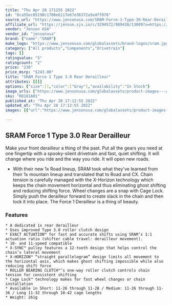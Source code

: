 ```yaml
---
title: "Thu Apr 28 171255 2022"
id: "0ca55ec85198c1708e6117e67e36372a5e4ff076"
source_url: "https://www.jensonusa.com/SRAM-Force-1-Type-30-Rear-Derailleur"
affiliate_url: "https://jenson.sjv.io/c/3294572/989438/13009?u=https://www.jensonusa.com/SRAM-Force-1-Type-30-Rear-Derailleur"
vendor: "Jenson USA"
vendor_id: "jensonusa"
brand: {"name":"SRAM"}
make_logo: "https://www.jensonusa.com/globalassets/brand-logos/sram.jpg"
category: ["All products","Components","Drivetrain"]
tags: []
ratingvalue: "5"
ratingcount: "2"
price: "230"
price_msrp: "$243.00"
title: "SRAM Force 1 Type 3.0 Rear Derailleur"
attributes: [[]]
options: {"size":[],"color":["Gray"],"availability":"In Stock"}
image_urls: ["https://www.jensonusa.com/globalassets/product-images---all-assets/sram/rd181a01-gray.jpg"]
sku: "RD181A01"
published_at: "Thu Apr 28 17:12:55 2022"
updated_at: "Thu Apr 28 17:12:55 2022"
images: [{"url":"https://www.jensonusa.com/globalassets/product-images---all-assets/sram/rd181a01-gray.jpg","path":"full/97cbd2cf43bd6dc8f2f29d0aa9a31d01db8390b1.jpg","checksum":"40b42babc1ae023d7520a755e1aa095a","status":"downloaded"}]

---
```

## SRAM Force 1 Type 3.0 Rear Derailleur

Make your front derailleur a thing of the past. Put all the gears you need at
one fingertip with a spooky-silent drivetrain and fast, quiet shifting. It
will change where you ride and the way you ride. It will open new roads.

  * With their new 1x Road lineup, SRAM took what they've learned from their 1x mountain lineup and translated that to Road and CX. Chain tension is carefully managed with the X-Horizon technology which keeps the chain movement horizontal and thus eliminating ghost shifting and reducing shifting force. Wheel changes are a snap with Cage Lock. Simply push the derailleur forward to create slack in the chain and then lock it into place. The Force 1 Derailleur is a thing of beauty. 

### Features

    * A dedicated 1x rear derailleur
    * Uses improved Type 3.0 roller clutch design
    * EXACT ACTUATION™ for fast and accurate shifts using SRAM’s 1:1 actuation ratio (shifter cable travel: derailleur movement).
    * 10- and 11-speed compatible
    * X-SYNC™ pulley features a 12-tooth design that helps control the chain’s lateral movement
    * X-HORIZON™ “straight parallelogram” design limits all movement to the horizontal axis, which makes ghost shifting impossible while also reducing shift force
    * ROLLER BEARING CLUTCH™’s one-way roller clutch controls chain tension for consistent shifting
    * Cage Lock™ technology makes for fast wheel changes or chain installation
    * Available in Short: 11-26 through 11-28 / Medium: 11-26 through 11-36 / Long 11-32 through 10-42 cage lengths
    * Weight: 261g


